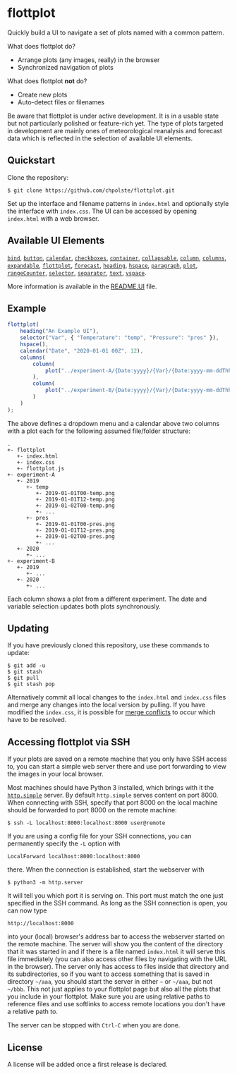 # flottplot

Quickly build a UI to navigate a set of plots named with a common pattern.

What does flottplot do?

- Arrange plots (any images, really) in the browser
- Synchronized navigation of plots

What does flottplot __not__ do?

- Create new plots
- Auto-detect files or filenames

Be aware that flottplot is under active development.
It is in a usable state but not particularly polished or feature-rich yet.
The type of plots targeted in development are mainly ones of meteorological reanalysis and forecast data which is reflected in the selection of available UI elements.


## Quickstart

Clone the repository:

    $ git clone https://github.com/chpolste/flottplot.git

Set up the interface and filename patterns in `index.html` and optionally style the interface with `index.css`.
The UI can be accessed by opening `index.html` with a web browser.


## Available UI Elements

[`bind`](README.UI.md#bind),
[`button`](README.UI.md#button),
[`calendar`](README.UI.md#calendar),
[`checkboxes`](README.UI.md#checkboxes),
[`container`](README.UI.md#container),
[`collapsable`](README.UI.md#collapsable),
[`column`](README.UI.md#column),
[`columns`](README.UI.md#columns),
[`expandable`](README.UI.md#expandable),
[`flottplot`](README.UI.md#flottplot),
[`forecast`](README.UI.md#forecast),
[`heading`](README.UI.md#heading),
[`hspace`](README.UI.md#hspace),
[`paragraph`](README.UI.md#paragraph),
[`plot`](README.UI.md#plot),
[`rangeCounter`](README.UI.md#rangecounter),
[`selector`](README.UI.md#selector),
[`separator`](README.UI.md#separator),
[`text`](README.UI.md#text),
[`vspace`](README.UI.md#vspace).

More information is available in the [README.UI](README.UI.md) file.


## Example

```javascript
flottplot(
    heading("An Example UI"),
    selector("Var", { "Temperature": "temp", "Pressure": "pres" }),
    hspace(),
    calendar("Date", "2020-01-01 00Z", 12),
    columns(
        column(
            plot("../experiment-A/{Date:yyyy}/{Var}/{Date:yyyy-mm-ddThh}-{Var}.png")
        ),
        column(
            plot("../experiment-B/{Date:yyyy}/{Var}/{Date:yyyy-mm-ddThh}-{Var}.png")
        )
    )
);
```

The above defines a dropdown menu and a calendar above two columns with a plot each for the following assumed file/folder structure:

    .
    +- flottplot
       +- index.html
       +- index.css
       +- flottplot.js
    +- experiment-A
       +- 2019
          +- temp
             +- 2019-01-01T00-temp.png
             +- 2019-01-01T12-temp.png
             +- 2019-01-02T00-temp.png
             +- ...
          +- pres
             +- 2019-01-01T00-pres.png
             +- 2019-01-01T12-pres.png
             +- 2019-01-02T00-pres.png
             +- ...
       +- 2020
          +- ...
    +- experiment-B
       +- 2019
          +- ...
       +- 2020
          +- ...

Each column shows a plot from a different experiment.
The date and variable selection updates both plots synchronously.


## Updating

If you have previously cloned this repository, use these commands to update:

    $ git add -u
    $ git stash
    $ git pull
    $ git stash pop

Alternatively commit all local changes to the `index.html` and `index.css` files and merge any changes into the local version by pulling.
If you have modified the `index.css`, it is possible for [merge conflicts](https://www.atlassian.com/git/tutorials/using-branches/merge-conflicts) to occur which have to be resolved.


## Accessing flottplot via SSH

If your plots are saved on a remote machine that you only have SSH access to, you can start a simple web server there and use port forwarding to view the images in your local browser.

Most machines should have Python 3 installed, which brings with it the [`http.simple`](https://docs.python.org/3/library/http.server.html) server.
By default `http.simple` serves content on port 8000.
When connecting with SSH, specify that port 8000 on the local machine should be forwarded to port 8000 on the remote machine:

    $ ssh -L localhost:8000:localhost:8000 user@remote

If you are using a config file for your SSH connections, you can permanently specify the `-L` option with

    LocalForward localhost:8000:localhost:8000

there.
When the connection is established, start the webserver with

    $ python3 -m http.server

It will tell you which port it is serving on.
This port must match the one just specified in the SSH command.
As long as the SSH connection is open, you can now type

    http://localhost:8000

into your (local) browser's address bar to access the webserver started on the remote machine.
The server will show you the content of the directory that it was started in and if there is a file named `index.html` it will serve this file immediately (you can also access other files by navigating with the URL in the browser).
The server only has access to files inside that directory and its subdirectories, so if you want to access something that is saved in directory `~/aaa`, you should start the server in either `~` or `~/aaa`, but not `~/bbb`.
This not just applies to your flottplot page but also all the plots that you include in your flottplot.
Make sure you are using relative paths to reference files and use softlinks to access remote locations you don't have a relative path to.

The server can be stopped with `Ctrl-C` when you are done.


## License

A license will be added once a first release is declared.

